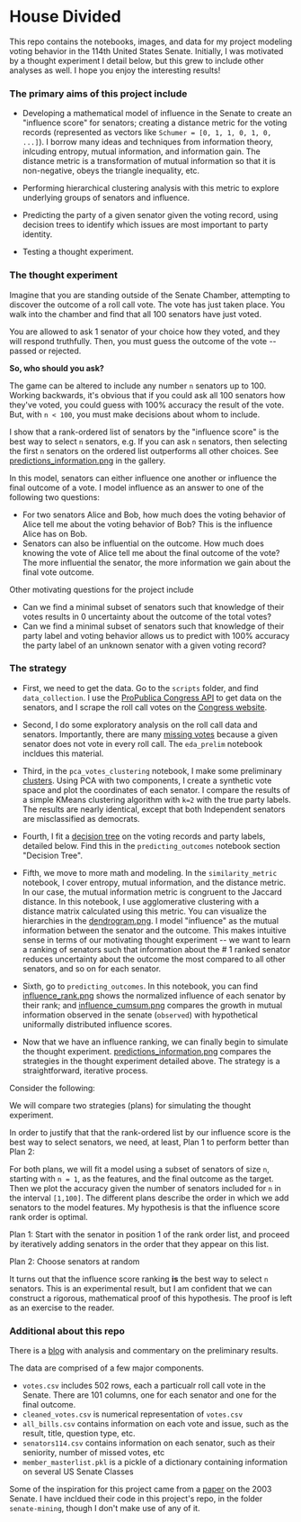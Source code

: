 # House Divided
This repo contains the notebooks, images, and data for my project modeling voting behavior in the 114th United States Senate. Initially, I was motivated by a thought experiment I detail below, but this grew to include other analyses as well. I hope you enjoy the interesting results! 


### The primary aims of this project include
- Developing a mathematical model of influence in the Senate to create an "influence score" for senators; creating a distance metric for the voting records (represented as vectors like `Schumer = [0, 1, 1, 0, 1, 0, ...]`). I borrow many ideas and techniques from information theory, inlcuding entropy, mutual information, and information gain. The distance metric is a transformation of mutual information so that it is non-negative, obeys the triangle inequality, etc. 

- Performing hierarchical clustering analysis with this metric to explore underlying groups of senators and influence. 
- Predicting the party of a given senator given the voting record, using decision trees to identify which issues are most important to party identity. 
- Testing a thought experiment. 


### The thought experiment

Imagine that you are standing outside of the Senate Chamber, attempting to discover the outcome of a roll call vote. The vote has just taken place. You walk into the chamber and find that all 100 senators have just voted. 

You are allowed to ask 1 senator of your choice how they voted, and they will respond truthfully. 
Then, you must guess the outcome of the vote -- passed or rejected. 

**So, who should you ask?**

The game can be altered to include any number `n` senators up to 100. Working backwards, it's obvious that if you could ask all 100 senators how they've voted, you could guess with 100% accuracy the result of the vote. But, with `n < 100`, you must make decisions about whom to include. 

I show that a rank-ordered list of senators by the "influence score" is the best way to select `n` senators, e.g. If you can ask `n` senators, then selecting the first `n` senators on the ordered list outperforms all other choices. See [predictions_information.png](https://github.com/HigginTown/HouseDivided/blob/master/gallery/influence_predictions/predictions_information.png) in the gallery. 


In this model, senators can either influence one another or influence the final outcome of a vote. I model influence as an answer to one of the following two questions:
 - For two senators Alice and Bob, how much does the voting behavior of Alice tell me about the voting behavior of Bob? This is the influence Alice has on Bob. 
 - Senators can also be influential on the outcome. How much does knowing the vote of Alice tell me about the final outcome of the vote? The more influential the senator, the more information we gain about the final vote outcome. 

Other motivating questions for the project include
 - Can we find a minimal subset of senators such that knowledge of their votes results in 0 uncertainty about the outcome of the total votes? 
 - Can we find a minimal subset of senators such that knowledge of their party label and voting behavior allows us to predict with 100% accuracy the party label of an unknown senator with a given voting record? 



### The strategy

 - First, we need to get the data. Go to the `scripts` folder, and find `data_collection`. I use the [ProPublica Congress API](https://propublica.github.io/congress-api-docs/#congress-api-documentation) to get data on the senators, and I scrape the roll call votes on the [Congress website](https://www.congress.gov/roll-call-votes). 

 - Second, I do some exploratory analysis on the roll call data and senators. Importantly, there are many [missing votes](http://www.adammassachi.com/missing-votes/) because a given senator does not vote in every roll call. The `eda_prelim` notebook incldues this material. 

 - Third, in the `pca_votes_clustering` notebook, I make some preliminary [clusters](http://www.adammassachi.com/clusters/). Using PCA with two components, I create a synthetic vote space and plot the coordinates of each senator. I compare the results of a simple KMeans clustering algorithm with `k=2` with the true party labels. The results are nearly identical, except that both Independent senators are misclassified as democrats. 

 - Fourth, I fit a [decision tree](https://github.com/HigginTown/HouseDivided/blob/master/gallery/cluster_correlation/dtc.png) on the voting records and party labels, detailed below. Find this in the `predicting_outcomes` notebook section "Decision Tree". 

 - Fifth, we move to more math and modeling. In the `similarity_metric` notebook, I cover entropy, mutual information, and the distance metric. In our case, the mutual information metric is congruent to the Jaccard distance. In this notebook, I use agglomerative clustering with a distance matrix calculated using this metric. You can visualize the hierarchies in the [dendrogram.png](https://github.com/HigginTown/HouseDivided/blob/master/gallery/cluster_correlation/dendrogram.png). I model "influence" as the mutual information between the senator and the outcome. This makes intuitive sense in terms of our motivating thought experiment -- we want to learn a ranking of senators such that information about the \# 1 ranked senator reduces uncertainty about the outcome the most compared to all other senators, and so on for each senator. 

  - Sixth, go to `predicting_outcomes`. In this notebook, you can find [influence_rank.png](https://github.com/HigginTown/HouseDivided/blob/master/gallery/influence_predictions/influence_rank.png) shows the normalized influence of each senator by their rank; and [influence_cumsum.png](https://github.com/HigginTown/HouseDivided/blob/master/gallery/influence_predictions/influence_cumsum.png) compares the growth in mutual information observed in the senate (`observed`) with hypothetical uniformally distributed influence scores. 

  - Now that we have an influence ranking, we can finally begin to simulate the thought experiment. [predictions_information.png](https://github.com/HigginTown/HouseDivided/blob/master/gallery/influence_predictions/predictions_information.png) compares the strategies in the thought experiment detailed above. The strategy is a straightforward, iterative process. 

  Consider the following: 

  We will compare two strategies (plans) for simulating the thought experiment. 

  In order to justify that that the rank-ordered list by our influence score is the best way to select senators, we need, at least, Plan 1 to perform better than Plan 2:

  For both plans, we will fit a model using a subset of senators of size `n`, starting with `n = 1`, as the features, and the final outcome as the target. Then we plot the accuracy given the number of senators included for `n` in the interval `[1,100]`. The different plans describe the order in which we add senators to the model features. My hypothesis is that the influence score rank order is optimal. 

  Plan 1: Start with the senator in position 1 of the rank order list, and proceed by iteratively adding senators in the order that they appear on this list. 

  Plan 2: Choose senators at random

  It turns out that the influence score ranking **is** the best way to select `n` senators. This is an experimental result, but I am confident that we can construct a rigorous, mathematical proof of this hypothesis. The proof is left as an exercise to the reader. 


 ### Additional about this repo

There is a [blog](http://www.adammassachi.com/senate-114/) with analysis and commentary on the preliminary results. 

The data are comprised of a few major components. 
 - `votes.csv` includes 502 rows, each a particualr roll call vote in the Senate. There are 101 columns, one for each senator and one for the final outcome. 
 - `cleaned_votes.csv` is numerical representation of `votes.csv`
 - `all_bills.csv` contains information on each vote and issue, such as the result, title, question type, etc. 
 - `senators114.csv` contains information on each senator, such as their seniority, number of missed votes, etc
 - `member_masterlist.pkl` is a pickle of a dictionary containing information on several US Senate Classes




Some of the inspiration for this project came from a [paper](http://www.stat.columbia.edu/~jakulin/Politics/) on the 2003 Senate. I have incldued their code in this project's repo, in the folder `senate-mining`, though I don't make use of any of it. 

